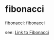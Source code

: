 # fibonacci
fibonacci: fibonacci

see:
[Link to Fibonacci](https://tomaszgigiel.github.io/fibonacci/)

